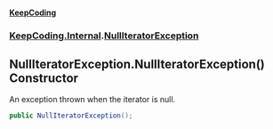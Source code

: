 #### [KeepCoding](index.md 'index')
### [KeepCoding.Internal](KeepCoding_Internal.md 'KeepCoding.Internal').[NullIteratorException](NullIteratorException.md 'KeepCoding.Internal.NullIteratorException')
## NullIteratorException.NullIteratorException() Constructor
An exception thrown when the iterator is null.  
```csharp
public NullIteratorException();
```
